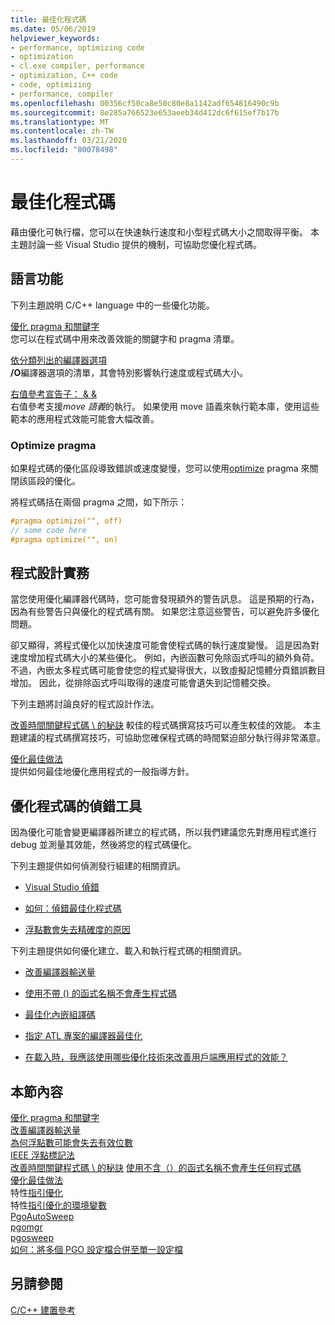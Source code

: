 ```yaml
---
title: 最佳化程式碼
ms.date: 05/06/2019
helpviewer_keywords:
- performance, optimizing code
- optimization
- cl.exe compiler, performance
- optimization, C++ code
- code, optimizing
- performance, compiler
ms.openlocfilehash: 00356cf50ca8e50c80e8a1142adf654816490c9b
ms.sourcegitcommit: 8e285a766523e653aeeb34d412dc6f615ef7b17b
ms.translationtype: MT
ms.contentlocale: zh-TW
ms.lasthandoff: 03/21/2020
ms.locfileid: "80078498"
---
```

# <a name="optimizing-your-code"></a>最佳化程式碼

藉由優化可執行檔，您可以在快速執行速度和小型程式碼大小之間取得平衡。 本主題討論一些 Visual Studio 提供的機制，可協助您優化程式碼。

## <a name="language-features"></a>語言功能

下列主題說明 C/C++ language 中的一些優化功能。

[優化 pragma 和關鍵字](optimization-pragmas-and-keywords.md) \
您可以在程式碼中用來改善效能的關鍵字和 pragma 清單。

[依分類列出的編譯器選項](reference/compiler-options-listed-by-category.md) \
**/O**編譯器選項的清單，其會特別影響執行速度或程式碼大小。

[右值參考宣告子： & &](../cpp/rvalue-reference-declarator-amp-amp.md) \
右值參考支援*move 語義*的執行。 如果使用 move 語義來執行範本庫，使用這些範本的應用程式效能可能會大幅改善。

### <a name="the-optimize-pragma"></a>Optimize pragma

如果程式碼的優化區段導致錯誤或速度變慢，您可以使用[optimize](../preprocessor/optimize.md) pragma 來關閉該區段的優化。

將程式碼括在兩個 pragma 之間，如下所示：

```cpp
#pragma optimize("", off)
// some code here
#pragma optimize("", on)
```

## <a name="programming-practices"></a>程式設計實務

當您使用優化編譯器代碼時，您可能會發現額外的警告訊息。 這是預期的行為，因為有些警告只與優化的程式碼有關。 如果您注意這些警告，可以避免許多優化問題。

卻又顯得，將程式優化以加快速度可能會使程式碼的執行速度變慢。 這是因為對速度增加程式碼大小的某些優化。 例如，內嵌函數可免除函式呼叫的額外負荷。 不過，內嵌太多程式碼可能會使您的程式變得很大，以致虛擬記憶體分頁錯誤數目增加。 因此，從排除函式呼叫取得的速度可能會遺失到記憶體交換。

下列主題將討論良好的程式設計作法。

[改善時間關鍵程式碼 \ 的秘訣](tips-for-improving-time-critical-code.md)
較佳的程式碼撰寫技巧可以產生較佳的效能。 本主題建議的程式碼撰寫技巧，可協助您確保程式碼的時間緊迫部分執行得非常滿意。

[優化最佳做法](optimization-best-practices.md) \
提供如何最佳地優化應用程式的一般指導方針。

## <a name="debugging-optimized-code"></a>優化程式碼的偵錯工具

因為優化可能會變更編譯器所建立的程式碼，所以我們建議您先對應用程式進行 debug 並測量其效能，然後將您的程式碼優化。

下列主題提供如何偵測發行組建的相關資訊。

- [Visual Studio 偵錯](/visualstudio/debugger/debugging-in-visual-studio)

- [如何：偵錯最佳化程式碼](/visualstudio/debugger/how-to-debug-optimized-code)

- [浮點數會失去精確度的原因](why-floating-point-numbers-may-lose-precision.md)

下列主題提供如何優化建立、載入和執行程式碼的相關資訊。

- [改善編譯器輸送量](improving-compiler-throughput.md)

- [使用不帶 () 的函式名稱不會產生程式碼](using-function-name-without-parens-produces-no-code.md)

- [最佳化內嵌組譯碼](../assembler/inline/optimizing-inline-assembly.md)

- [指定 ATL 專案的編譯器最佳化](../atl/reference/specifying-compiler-optimization-for-an-atl-project.md)

- [在載入時，我應該使用哪些優化技術來改善用戶端應用程式的效能？](../build/dll-frequently-asked-questions.md#mfc_optimization)

## <a name="in-this-section"></a>本節內容

[優化 pragma 和關鍵字](optimization-pragmas-and-keywords.md) \
[改善編譯器輸送量](improving-compiler-throughput.md) \
[為何浮點數可能會失去有效位數](why-floating-point-numbers-may-lose-precision.md) \
[IEEE 浮點標記法](ieee-floating-point-representation.md) \
[改善時間關鍵程式碼 \ 的秘訣](tips-for-improving-time-critical-code.md)
[使用不含（）的函式名稱不會產生任何程式碼](using-function-name-without-parens-produces-no-code.md) \
[優化最佳做法](optimization-best-practices.md) \
特性[指引優化](profile-guided-optimizations.md) \
特性[指引優化的環境變數](environment-variables-for-profile-guided-optimizations.md) \
[PgoAutoSweep](pgoautosweep.md) \
[pgomgr](pgomgr.md) \
[pgosweep](pgosweep.md) \
[如何：將多個 PGO 設定檔合併至單一設定檔](how-to-merge-multiple-pgo-profiles-into-a-single-profile.md)

## <a name="see-also"></a>另請參閱

[C/C++ 建置參考](reference/c-cpp-building-reference.md)
